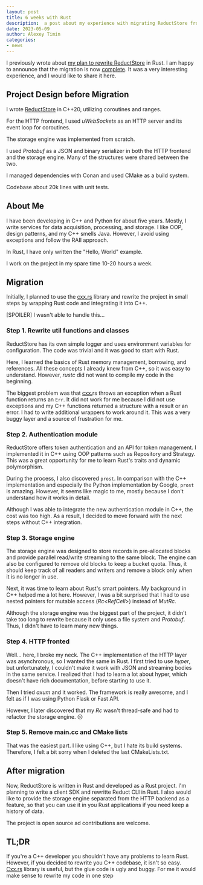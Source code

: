 ```yaml
---
layout: post
title: 6 weeks with Rust
description:  a post about my experience with migrating ReductStore from C++ to Rust
date: 2023-05-09
author: Alexey Timin
categories:
- news
---
```


I previously wrote about [my plan to rewrite ReductStore](https://www.reduct.store/news/we-move-to-rust/) in Rust. I am
happy to announce that the migration is now [complete](https://github.com/reductstore/reductstore). It was a very interesting experience, and I would like to share it
here.

## Project Design before Migration

I wrote [ReductStore](https://reduct.store) in C++20, utilizing coroutines and ranges.

For the HTTP frontend, I used *uWebSockets* as an HTTP server and its event loop for coroutines.

The storage engine was implemented from scratch.

I used *Protobuf* as a JSON and binary serializer in both the HTTP frontend and the storage engine. Many of the
structures were shared between the two.

I managed dependencies with Conan and used CMake as a build system.

Codebase about 20k lines with unit tests.

## About Me

I have been developing in C++ and Python for about five years. Mostly, I write services for data acquisition,
processing, and storage. I like OOP, design patterns, and my C++ smells Java. However, I avoid using exceptions and
follow the RAII approach.

In Rust, I have only written the "Hello, World" example.

I work on the project in my spare time 10-20 hours a week.

## Migration

Initially, I planned to use the [cxx.rs](http://cxx.rs/) library and rewrite the project in small steps by wrapping Rust
code and integrating it into C++.

[SPOILER] I wasn't able to handle this...

<!--more-->

### Step 1. Rewrite util functions and classes

ReductStore has its own simple logger and uses environment variables for configuration. The code was trivial and it was
good to start with Rust.

Here, I learned the basics of Rust memory management, borrowing, and references. All these concepts I already knew from
C++, so it was easy to understand. However, *rustc* did not want to compile my code in the beginning.

The biggest problem was that [cxx.](http://cxx.es/)rs throws an exception when a Rust function returns an `Err`. It did
not work for me because I did not use exceptions and my C++ functions returned a structure with a result or an error. I
had to write additional wrappers to work around it. This was a very buggy layer and a source of frustration for me.

### Step 2. Authentication module

ReductStore offers token authentication and an API for token management. I implemented it in C++ using OOP patterns such
as Repository and Strategy. This was a great opportunity for me to learn Rust's traits and dynamic polymorphism.

During the process, I also discovered `prost`. In comparison with the C++ implementation and especially the Python
implementation by Google, `prost` is amazing. However, it seems like magic to me, mostly because I don't understand how
it works in detail.

Although I was able to integrate the new authentication module in C++, the cost was too high. As a result, I decided to
move forward with the next steps without C++ integration.

### Step 3. Storage engine

The storage engine was designed to store records in pre-allocated blocks and provide parallel read/write streaming to
the same block. The engine can also be configured to remove old blocks to keep a bucket quota. Thus, it should keep
track of all readers and writers and remove a block only when it is no longer in use.

Next, it was time to learn about Rust's smart pointers. My background in C++ helped me a lot here. However, I was a bit
surprised that I had to use nested pointers for mutable access (*Rc<RefCell<T>>*) instead of *MutRc<T>*.

Although the storage engine was the biggest part of the project, it didn't take too long to rewrite because it only uses
a file system and *Protobuf*. Thus, I didn't have to learn many new things.

### Step 4. HTTP fronted

Well... here, I broke my neck. The C++ implementation of the HTTP layer was asynchronous, so I wanted the same in Rust.
I first tried to use *hyper*, but unfortunately, I couldn't make it work with JSON and streaming bodies in the same
service. I realized that I had to learn a lot about hyper, which doesn't have rich documentation, before starting to use
it.

Then I tried *axum* and it worked. The framework is really awesome, and I felt as if I was using Python Flask or Fast
API.

However, I later discovered that my *Rc<RefCell>* wasn't thread-safe and had to refactor the storage engine. 😕

### Step 5. Remove main.cc and CMake lists

That was the easiest part. I like using C++, but I hate its build systems. Therefore, I felt a bit sorry when I deleted
the last CMakeLists.txt.

## After migration

Now, ReductStore is written in Rust and developed as a Rust project. I'm planning to write a client SDK and rewritte
Reduct CLI in Rust. I also would like to provide the storage engine separated from the HTTP backend as a feature, so
that you can use it in you Rust applications if you need keep a history of data.

The project is open source ad contributions are welcome.

## TL;DR

If you're a C++ developer you shouldn't have any problems to learn Rust. However, if you decided to rewrite you C++
codebase, it isn't so easy.  [Cxx.rs](http://Cxx.rs) library is useful, but the glue code is ugly and buggy. For me it
would make sense to rewrite my code in one step